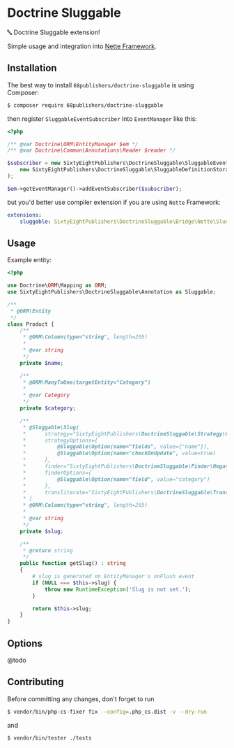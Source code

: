 # Doctrine Sluggable

:abc: Doctrine Sluggable extension! 

Simple usage and integration into [Nette Framework](https://github.com/nette).

## Installation

The best way to install `68publishers/doctrine-sluggable` is using Composer:

```bash
$ composer require 68publishers/doctrine-sluggable
```

then register `SluggableEventSubscriber` into `EventManager` like this:

```php
<?php

/** @var Doctrine\ORM\EntityManager $em */
/** @var Doctrine\Common\Annotations\Reader $reader */

$subscriber = new SixtyEightPublishers\DoctrineSluggable\SluggableEventSubscriber(
	new SixtyEightPublishers\DoctrineSluggable\SluggableDefinitionStorage($reader)
);

$em->getEventManager()->addEventSubscriber($subscriber);
```

but you'd better use compiler extension if you are using `Nette` Framework:

```yaml
extensions:
    sluggable: SixtyEightPublishers\DoctrineSluggable\Bridge\Nette\SluggableExtension
```

## Usage

Example entity:

```php
<?php

use Doctrine\ORM\Mapping as ORM;
use SixtyEightPublishers\DoctrineSluggable\Annotation as Sluggable;

/**
 * @ORM\Entity
 */
class Product {
	/**
	 * @ORM\Column(type="string", length=255)
	 *
	 * @var string
	 */
	private $name;

	/**
	 * @ORM\ManyToOne(targetEntity="Category")
	 *
	 * @var Category
	 */
	private $category;

	/**
	 * @Sluggable\Slug(
	 *      strategy="SixtyEightPublishers\DoctrineSluggable\Strategy\GenerateOnInsertStrategy",
	 *      strategyOptions={
	 *          @Sluggable\Option(name="fields", value={"name"}),
	 *          @Sluggable\Option(name="checkOnUpdate", value=true)
	 *      },
	 *      finder="SixtyEightPublishers\DoctrineSluggable\Finder\NegativeFieldBasedSimilarSlugFinder",
	 *      finderOptions={
	 *          @Sluggable\Option(name="field", value="category")
	 *      },
	 *      transliterate="SixtyEightPublishers\DoctrineSluggable\Transliterate\CamelCaseSlugTransliterate"
	 * )
	 * @ORM\Column(type="string", length=255)
	 *
	 * @var string
	 */
	private $slug;

	/**
	 * @return string
	 */
	public function getSlug() : string
	{
		# slug is generated on EntityManager's onFlush event
		if (NULL === $this->slug) {
			throw new RuntimeException('Slug is not set.');
		}

		return $this->slug;
	}
}
```

## Options

@todo

## Contributing

Before committing any changes, don't forget to run

```bash
$ vendor/bin/php-cs-fixer fix --config=.php_cs.dist -v --dry-run
```

and

```bash
$ vendor/bin/tester ./tests
```
